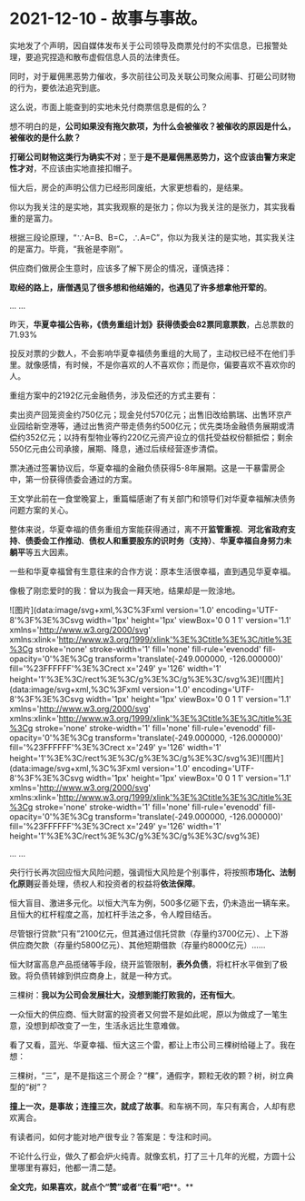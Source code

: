 # 2021-12-10 - 故事与事故。

实地发了个声明，因自媒体发布关于公司领导及商票兑付的不实信息，已报警处理，要追究捏造和散布虚假信息人员的法律责任。

同时，对于雇佣黑恶势力催收，多次前往公司及关联公司聚众闹事、打砸公司财物的行为，要依法追究到底。

这么说，市面上能查到的实地未兑付商票信息是假的么？

想不明白的是，**公司如果没有拖欠款项，为什么会被催收？被催收的原因是什么，被催收的是什么款？**

**打砸公司财物这类行为确实不对**；至于**是不是雇佣黑恶势力，这个应该由警方来定性才对**，不应该由实地直接扣帽子。

恒大后，房企的声明公信力已经形同废纸，大家更想看的，是结果。

你以为我关注的是实地，其实我观察的是张力；你以为我关注的是张力，其实我看重的是富力。

根据三段论原理，“∵A=B、B=C，∴A=C”，你以为我关注的是实地，其实我关注的是富力。毕竟，“我爸是李刚”。

供应商们做房企生意时，应该多了解下房企的情况，谨慎选择：

**取经的路上，唐僧遇见了很多想和他结婚的，也遇见了许多想拿他开荤的**。

... ...

昨天，**华夏幸福公告称，《债务重组计划》获得债委会82票同意票数**，占总票数的71.93%

投反对票的少数人，不会影响华夏幸福债务重组的大局了，主动权已经不在他们手里。就像感情，有时候，不是你喜欢的人不喜欢你；而是你，偏要喜欢不喜欢你的人。

重组方案中的2192亿元金融债务，涉及偿还的方式主要有：

卖出资产回笼资金约750亿元；现金兑付570亿元；出售旧改给鹏瑞、出售环京产业园给新空港等，通过出售资产带走债务约500亿元；优先类场金融债务展期或清偿约352亿元；以持有型物业等约220亿元资产设立的信托受益权份额抵偿；剩余550亿元由公司承接，展期、降息，通过后续经营逐步清偿。

票决通过签署协议后，华夏幸福的金融负债获得5-8年展期。这是一干暴雷房企中，第一份获得债委会通过的方案。

王文学此前在一食堂晚宴上，重篇幅感谢了有关部门和领导们对华夏幸福解决债务问题方案的关心。

整体来说，华夏幸福的债务重组方案能获得通过，离不开**监管重视**、**河北省政府支持**、**债委会工作推动**、**债权人和重要股东的识时务（支持）**、**华夏幸福自身努力未躺平**等五大因素。

一些和华夏幸福曾有生意往来的合作方说：原本生活很幸福，直到遇见华夏幸福。

像极了刚恋爱时的我：曾以为我会一拜天地，结果却是一败涂地。

![图片](data:image/svg+xml,%3C%3Fxml version='1.0' encoding='UTF-8'%3F%3E%3Csvg width='1px' height='1px' viewBox='0 0 1 1' version='1.1' xmlns='http://www.w3.org/2000/svg' xmlns:xlink='http://www.w3.org/1999/xlink'%3E%3Ctitle%3E%3C/title%3E%3Cg stroke='none' stroke-width='1' fill='none' fill-rule='evenodd' fill-opacity='0'%3E%3Cg transform='translate(-249.000000, -126.000000)' fill='%23FFFFFF'%3E%3Crect x='249' y='126' width='1' height='1'%3E%3C/rect%3E%3C/g%3E%3C/g%3E%3C/svg%3E)![图片](data:image/svg+xml,%3C%3Fxml version='1.0' encoding='UTF-8'%3F%3E%3Csvg width='1px' height='1px' viewBox='0 0 1 1' version='1.1' xmlns='http://www.w3.org/2000/svg' xmlns:xlink='http://www.w3.org/1999/xlink'%3E%3Ctitle%3E%3C/title%3E%3Cg stroke='none' stroke-width='1' fill='none' fill-rule='evenodd' fill-opacity='0'%3E%3Cg transform='translate(-249.000000, -126.000000)' fill='%23FFFFFF'%3E%3Crect x='249' y='126' width='1' height='1'%3E%3C/rect%3E%3C/g%3E%3C/g%3E%3C/svg%3E)![图片](data:image/svg+xml,%3C%3Fxml version='1.0' encoding='UTF-8'%3F%3E%3Csvg width='1px' height='1px' viewBox='0 0 1 1' version='1.1' xmlns='http://www.w3.org/2000/svg' xmlns:xlink='http://www.w3.org/1999/xlink'%3E%3Ctitle%3E%3C/title%3E%3Cg stroke='none' stroke-width='1' fill='none' fill-rule='evenodd' fill-opacity='0'%3E%3Cg transform='translate(-249.000000, -126.000000)' fill='%23FFFFFF'%3E%3Crect x='249' y='126' width='1' height='1'%3E%3C/rect%3E%3C/g%3E%3C/g%3E%3C/svg%3E)

... ...

央行行长再次回应恒大风险问题，强调恒大风险是个别事件，将按照**市场化、法制化原则**妥善处理，债权人和投资者的权益将**依法保障**。

恒大盲目、激进多元化。以恒大汽车为例，500多亿砸下去，仍未造出一辆车来。且恒大的杠杆程度之高，加杠杆手法之多，令人瞠目结舌。

尽管银行贷款“只有”2100亿元，但其通过信托贷款（存量约3700亿元）、上下游供应商欠款（存量约5800亿元）、其他短期借款（存量约8000亿元）......

恒大财富高息产品揽储等手段，绕开监管限制，**表外负债**，将杠杆水平做到了极致。将负债转嫁到供应商身上，就是一种方式。

三棵树：**我以为公司会发展壮大，没想到能打败我的，还有恒大**。

一众恒大的供应商、恒大财富的投资者又何尝不是如此呢，原以为做成了一笔生意，没想到却改变了一生，生活永远比生意难做。

看了又看，蓝光、华夏幸福、恒大这三个雷，都让上市公司三棵树给碰上了。我在想：

三棵树，“三”，是不是指这三个房企？“棵”，通假字，颗粒无收的颗？树，树立典型的“树”？

**撞上一次，是事故；连撞三次，就成了故事**。和车祸不同，车只有离合，人却有悲欢离合。

有读者问，如何才能对地产很专业？答案是：专注和时间。

不论什么行业，做久了都会炉火纯青。就像玄机，打了三十几年的光棍，方圆十公里哪里有寡妇，他都一清二楚。

**全文完，如果喜欢，就点个“赞”或者“在看”吧****。**